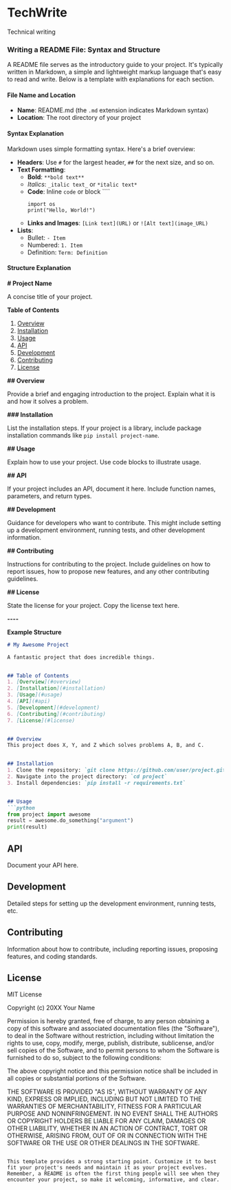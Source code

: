 # TechWrite
Technical writing
### Writing a README File: Syntax and Structure

A README file serves as the introductory guide to your project. It's typically written in Markdown, a simple and lightweight markup language that's easy to read and write. Below is a template with explanations for each section.

#### File Name and Location
- **Name**: README.md (the `.md` extension indicates Markdown syntax)
- **Location**: The root directory of your project

#### Syntax Explanation

Markdown uses simple formatting syntax. Here's a brief overview:
- **Headers**: Use `#` for the largest header, `##` for the next size, and so on.
- **Text Formatting**:
  - **Bold**: `**bold text**`
  - *Italics*: `_italic text_` or `*italic text*`
  - **Code**: Inline ``code`` or block ````
    ```
    import os
    print("Hello, World!")
    ```
  - **Links and Images**: `[Link text](URL)` or `![Alt text](image_URL)`
- **Lists**:
  - Bullet: `- Item`
  - Numbered: `1. Item`
  - Definition: `Term: Definition`

#### Structure Explanation

**# Project Name**

A concise title of your project.

**Table of Contents**

1. [Overview](#overview)
2. [Installation](#installation)
3. [Usage](#usage)
4. [API](#api)
5. [Development](#development)
6. [Contributing](#contributing)
7. [License](#license)

**## Overview**

Provide a brief and engaging introduction to the project. Explain what it is and how it solves a problem.

**### Installation**

List the installation steps. If your project is a library, include package installation commands like `pip install project-name`.

**## Usage**

Explain how to use your project. Use code blocks to illustrate usage.

**## API**

If your project includes an API, document it here. Include function names, parameters, and return types.

**## Development**

Guidance for developers who want to contribute. This might include setting up a development environment, running tests, and other development information.

**## Contributing**

Instructions for contributing to the project. Include guidelines on how to report issues, how to propose new features, and any other contributing guidelines.

**## License**

State the license for your project. Copy the license text here.

**----**

**Example Structure**

```markdown
# My Awesome Project

A fantastic project that does incredible things.


## Table of Contents
1. [Overview](#overview)
2. [Installation](#installation)
3. [Usage](#usage)
4. [API](#api)
5. [Development](#development)
6. [Contributing](#contributing)
7. [License](#license)


## Overview
This project does X, Y, and Z which solves problems A, B, and C.


## Installation
1. Clone the repository: `git clone https://github.com/user/project.git`
2. Navigate into the project directory: `cd project`
3. Install dependencies: `pip install -r requirements.txt`


## Usage
```python
from project import awesome
result = awesome.do_something("argument")
print(result)
```


## API
Document your API here.


## Development
Detailed steps for setting up the development environment, running tests, etc.


## Contributing
Information about how to contribute, including reporting issues, proposing features, and coding standards.


## License
MIT License

Copyright (c) 20XX Your Name

Permission is hereby granted, free of charge, to any person obtaining a copy
of this software and associated documentation files (the "Software"), to deal
in the Software without restriction, including without limitation the rights
to use, copy, modify, merge, publish, distribute, sublicense, and/or sell
copies of the Software, and to permit persons to whom the Software is
furnished to do so, subject to the following conditions:

The above copyright notice and this permission notice shall be included in all
copies or substantial portions of the Software.

THE SOFTWARE IS PROVIDED "AS IS", WITHOUT WARRANTY OF ANY KIND, EXPRESS OR
IMPLIED, INCLUDING BUT NOT LIMITED TO THE WARRANTIES OF MERCHANTABILITY,
FITNESS FOR A PARTICULAR PURPOSE AND NONINFRINGEMENT. IN NO EVENT SHALL THE
AUTHORS OR COPYRIGHT HOLDERS BE LIABLE FOR ANY CLAIM, DAMAGES OR OTHER
LIABILITY, WHETHER IN AN ACTION OF CONTRACT, TORT OR OTHERWISE, ARISING FROM,
OUT OF OR IN CONNECTION WITH THE SOFTWARE OR THE USE OR OTHER DEALINGS IN THE
SOFTWARE.
```

This template provides a strong starting point. Customize it to best fit your project's needs and maintain it as your project evolves. Remember, a README is often the first thing people will see when they encounter your project, so make it welcoming, informative, and clear.
